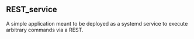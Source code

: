 ## REST_service

A simple application meant to be deployed as a systemd service to execute arbitrary commands via a REST.